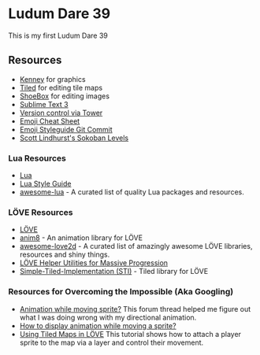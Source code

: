 # Ludum Dare 39

This is my first Ludum Dare 39

## Resources

- [Kenney](https://kenney.nl/) for graphics
- [Tiled](http://www.mapeditor.org/) for editing tile maps
- [ShoeBox](https://renderhjs.net/shoebox/) for editing images
- [Sublime Text 3](https://www.sublimetext.com/)
- [Version control via Tower](https://www.git-tower.com/mac/)
- [Emoji Cheat Sheet](https://www.webpagefx.com/tools/emoji-cheat-sheet/)
- [Emoji Styleguide Git Commit](https://github.com/slashsBin/styleguide-git-commit-message)
- [Scott Lindhurst's Sokoban Levels](http://sneezingtiger.com/sokoban/levels.html)

### Lua Resources

- [Lua](https://www.lua.org/)
- [Lua Style Guide](http://lua-users.org/wiki/LuaStyleGuide)
- [awesome-lua](https://github.com/LewisJEllis/awesome-lua) - A curated list of quality Lua packages and resources.

### LÖVE Resources

- [LÖVE](https://love2d.org/)
- [anim8](https://github.com/kikito/anim8) - An animation library for LÖVE
- [awesome-love2d](https://github.com/love2d-community/awesome-love2d) - A curated list of amazingly awesome LÖVE libraries, resources and shiny things.
- [LÖVE Helper Utilities for Massive Progression](https://github.com/vrld/hump)
- [Simple-Tiled-Implementation (STI)](https://github.com/karai17/Simple-Tiled-Implementation) - Tiled library for LÖVE

### Resources for Overcoming the Impossible (Aka Googling)

- [Animation while moving sprite?](https://love2d.org/forums/viewtopic.php?t=28282) This forum thread helped me figure out what I was doing wrong with my directional animation.
- [How to display animation while moving a sprite?](https://stackoverflow.com/questions/15488304/how-to-display-animation-while-moving-a-sprite)
- [Using Tiled Maps in LÖVE](http://lua.space/gamedev/using-tiled-maps-in-love) This tutorial shows how to attach a player sprite to the map via a layer and control their movement.
